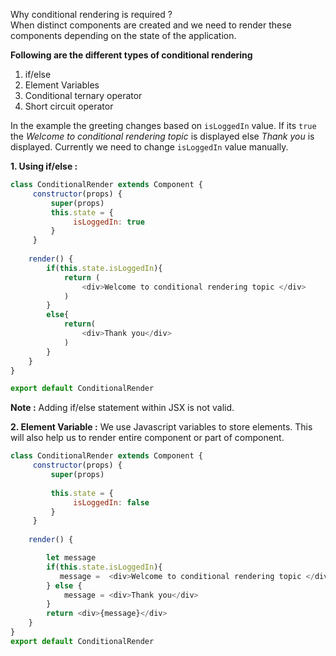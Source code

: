
Why conditional rendering is required ?    
  When distinct components are created and we need to render these components depending on the state of the application.   

__Following are the different types of conditional rendering__
  1. if/else    
  2. Element Variables    
  3. Conditional ternary operator    
  4. Short circuit operator  

In the example the greeting changes based on `isLoggedIn` value. If its `true` the _Welcome to conditional rendering topic_ is displayed 
else _Thank you_ is displayed. Currently we need to change `isLoggedIn` value manually.

__1. Using if/else :__    

```JavaScript
class ConditionalRender extends Component {
     constructor(props) {
         super(props) 
         this.state = {
              isLoggedIn: true
         }
     }
     
    render() {
        if(this.state.isLoggedIn){
            return (
                <div>Welcome to conditional rendering topic </div>
            )
        }
        else{
            return(
                <div>Thank you</div>
            )
        }
    }
}

export default ConditionalRender
```
__Note :__ Adding if/else statement within JSX is not valid.   

__2. Element Variable :__  We use Javascript variables to store elements. This will also help us to render entire component or part of component.    

```Javascript
class ConditionalRender extends Component {
     constructor(props) {
         super(props)
     
         this.state = {
              isLoggedIn: false
         }
     }
     
    render() {

        let message
        if(this.state.isLoggedIn){
           message =  <div>Welcome to conditional rendering topic </div>
        } else {
            message = <div>Thank you</div>
        }
        return <div>{message}</div>
    }
}
export default ConditionalRender
```

